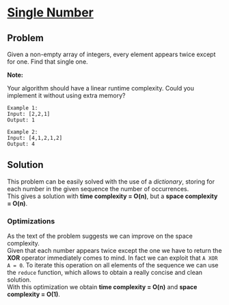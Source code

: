 # [Single Number](https://leetcode.com/explore/other/card/30-day-leetcoding-challenge/528/week-1/3283/)

## Problem

Given a non-empty array of integers, every element appears twice except for one. Find that single one.

**Note:**

Your algorithm should have a linear runtime complexity. Could you implement it without using extra memory?

```
Example 1:
Input: [2,2,1]
Output: 1

Example 2:
Input: [4,1,2,1,2]
Output: 4
```

## Solution

This problem can be easily solved with the use of a *dictionary*, storing for each number in the given sequence the number of occurrences.  
This gives a solution with **time complexity = O(n)**, but a **space complexity = O(n)**. 

### Optimizations
As the text of the problem suggests we can improve on the space complexity.  
Given that each number appears twice except the one we have to return the **XOR** operator immediately comes to mind.
In fact we can exploit that `A XOR A = 0`.
To iterate this operation on all elements of the sequence we can use the `reduce` function, which allows to obtain a really concise and clean solution.  
With this optimization we obtain **time complexity = O(n)** and **space complexity = O(1)**.
